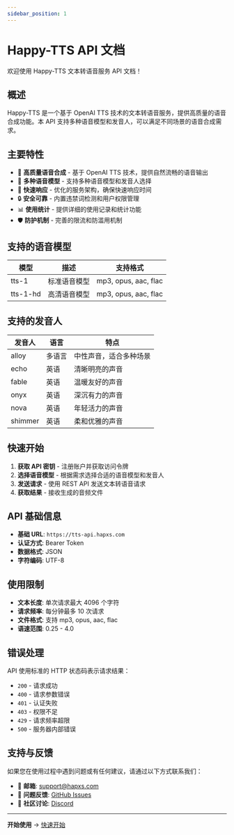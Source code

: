 ```yaml
---
sidebar_position: 1
---
```


# Happy-TTS API 文档

欢迎使用 Happy-TTS 文本转语音服务 API 文档！

## 概述

Happy-TTS 是一个基于 OpenAI TTS 技术的文本转语音服务，提供高质量的语音合成功能。本 API 支持多种语音模型和发音人，可以满足不同场景的语音合成需求。

## 主要特性

- 🎯 **高质量语音合成** - 基于 OpenAI TTS 技术，提供自然流畅的语音输出
- 🔧 **多种语音模型** - 支持多种语音模型和发音人选择
- 🚀 **快速响应** - 优化的服务架构，确保快速响应时间
- 🔒 **安全可靠** - 内置违禁词检测和用户权限管理
- 📊 **使用统计** - 提供详细的使用记录和统计功能
- 🛡️ **防护机制** - 完善的限流和防滥用机制

## 支持的语音模型

| 模型     | 描述         | 支持格式             |
| -------- | ------------ | -------------------- |
| tts-1    | 标准语音模型 | mp3, opus, aac, flac |
| tts-1-hd | 高清语音模型 | mp3, opus, aac, flac |

## 支持的发音人

| 发音人  | 语言   | 特点                   |
| ------- | ------ | ---------------------- |
| alloy   | 多语言 | 中性声音，适合多种场景 |
| echo    | 英语   | 清晰明亮的声音         |
| fable   | 英语   | 温暖友好的声音         |
| onyx    | 英语   | 深沉有力的声音         |
| nova    | 英语   | 年轻活力的声音         |
| shimmer | 英语   | 柔和优雅的声音         |

## 快速开始

1. **获取 API 密钥** - 注册账户并获取访问令牌
2. **选择语音模型** - 根据需求选择合适的语音模型和发音人
3. **发送请求** - 使用 REST API 发送文本转语音请求
4. **获取结果** - 接收生成的音频文件

## API 基础信息

- **基础 URL**: `https://tts-api.hapxs.com`
- **认证方式**: Bearer Token
- **数据格式**: JSON
- **字符编码**: UTF-8

## 使用限制

- **文本长度**: 单次请求最大 4096 个字符
- **请求频率**: 每分钟最多 10 次请求
- **文件格式**: 支持 mp3, opus, aac, flac
- **语速范围**: 0.25 - 4.0

## 错误处理

API 使用标准的 HTTP 状态码表示请求结果：

- `200` - 请求成功
- `400` - 请求参数错误
- `401` - 认证失败
- `403` - 权限不足
- `429` - 请求频率超限
- `500` - 服务器内部错误

## 支持与反馈

如果您在使用过程中遇到问题或有任何建议，请通过以下方式联系我们：

- 📧 **邮箱**: support@hapxs.com
- 🐛 **问题反馈**: [GitHub Issues](https://github.com/happy-tts/happy-tts/issues)
- 💬 **社区讨论**: [Discord](https://discord.gg/happy-tts)

---

**开始使用** → [快速开始](./getting-started.md)
